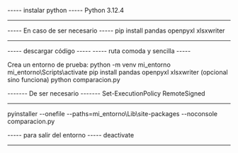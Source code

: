 ----- instalar python -----
Python 3.12.4
-----                 -----

----- En caso de ser necesario -----
pip install pandas openpyxl xlsxwriter
-----                          -----

----- descargar código -----
----- ruta comoda y sencilla -----

Crea un entorno de prueba: python -m venv mi_entorno
mi_entorno\Scripts\activate
pip install pandas openpyxl xlsxwriter (opcional sino funciona)
python comparacion.py

------- De ser necesario -------
Set-ExecutionPolicy RemoteSigned
-------                  -------

pyinstaller --onefile --paths=mi_entorno\Lib\site-packages --noconsole comparacion.py

----- para salir del entorno -----
deactivate
-----                        -----

